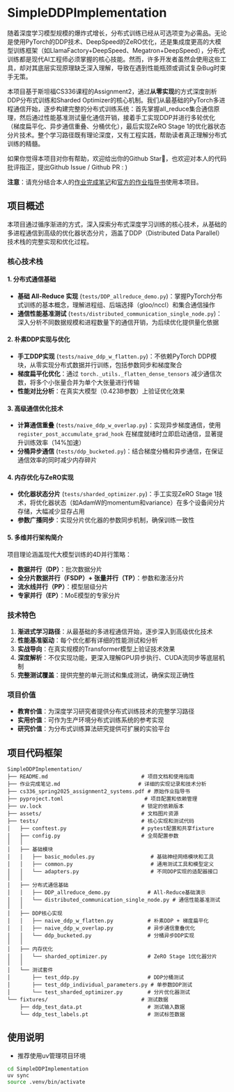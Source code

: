 # SimpleDDPImplementation

随着深度学习模型规模的爆炸式增长，分布式训练已经从可选项变为必需品。无论是使用PyTorch的DDP技术、DeepSpeed的ZeRO优化，还是集成度更高的大模型训练框架（如LlamaFactory+DeepSpeed、Megatron+DeepSpeed），分布式训练都是现代AI工程师必须掌握的核心技能。然而，许多开发者虽然会使用这些工具，却对其底层实现原理缺乏深入理解，导致在遇到性能瓶颈或调试复杂Bug时束手无策。

本项目基于斯坦福CS336课程的Assignment2，通过**从零实现**的方式深度剖析DDP分布式训练和Sharded Optimizer的核心机制。我们从最基础的PyTorch多进程通信开始，逐步构建完整的分布式训练系统：首先掌握all_reduce集合通信原理，然后通过性能基准测试量化通信开销，接着手工实现DDP并进行多轮优化（梯度扁平化、异步通信重叠、分桶优化），最后实现ZeRO Stage 1的优化器状态分片技术。整个学习路径既有理论深度，又有工程实践，帮助读者真正理解分布式训练的精髓。

如果你觉得本项目对你有帮助，欢迎给出你的Github Star🌟，也欢迎对本人的代码批评指正，提出Github Issue / Github PR : )

**注意**：请充分结合本人的[作业完成笔记](作业完成笔记.md)和[官方的作业指导书](cs336_spring2025_assignment2_systems.pdf)使用本项目。

## 项目概述

本项目通过循序渐进的方式，深入探索分布式深度学习训练的核心技术，从基础的多进程通信到高级的优化器状态分片，涵盖了DDP（Distributed Data Parallel）技术栈的完整实现和优化过程。

### 核心技术栈

#### 1. 分布式通信基础
- **基础 All-Reduce 实现** (`tests/DDP_allreduce_demo.py`)：掌握PyTorch分布式训练的基本概念，理解进程组、后端选择（gloo/nccl）和集合通信操作
- **通信性能基准测试** (`tests/distributed_communication_single_node.py`)：深入分析不同数据规模和进程数量下的通信开销，为后续优化提供量化依据

#### 2. 朴素DDP实现与优化
- **手工DDP实现** (`tests/naive_ddp_w_flatten.py`)：不依赖PyTorch DDP模块，从零实现分布式数据并行训练，包括参数同步和梯度聚合
- **梯度扁平化优化**：通过 `torch._utils._flatten_dense_tensors` 减少通信次数，将多个小张量合并为单个大张量进行传输
- **性能对比分析**：在真实大模型（0.423B参数）上验证优化效果

#### 3. 高级通信优化技术
- **计算通信重叠** (`tests/naive_ddp_w_overlap.py`)：实现异步梯度通信，使用 `register_post_accumulate_grad_hook` 在梯度就绪时立即启动通信，显著提升训练效率（14%加速）
- **分桶异步通信** (`tests/ddp_bucketed.py`)：结合梯度分桶和异步通信，在保证通信效率的同时减少内存碎片

#### 4. 内存优化与ZeRO实现
- **优化器状态分片** (`tests/sharded_optimizer.py`)：手工实现ZeRO Stage 1技术，将优化器状态（如AdamW的momentum和variance）在多个设备间分片存储，大幅减少显存占用
- **参数广播同步**：实现分片优化器的参数同步机制，确保训练一致性

#### 5. 多维并行架构简介
项目理论涵盖现代大模型训练的4D并行策略：
- **数据并行（DP）**：批次数据分片
- **全分片数据并行（FSDP）+ 张量并行（TP）**：参数和激活分片
- **流水线并行（PP）**：模型层级分片
- **专家并行（EP）**：MoE模型的专家分片

### 技术特色

1. **渐进式学习路径**：从最基础的多进程通信开始，逐步深入到高级优化技术
2. **性能基准驱动**：每个优化都有详细的性能测试和分析
3. **实战导向**：在真实规模的Transformer模型上验证技术效果
4. **深度解析**：不仅实现功能，更深入理解GPU异步执行、CUDA流同步等底层机制
5. **完整测试覆盖**：提供完整的单元测试和集成测试，确保实现正确性

### 项目价值

- **教育价值**：为深度学习研究者提供分布式训练技术的完整学习路径
- **实用价值**：可作为生产环境分布式训练系统的参考实现
- **研究价值**：为分布式训练算法研究提供可扩展的实验平台

## 项目代码框架

```
SimpleDDPImplementation/
├── README.md                              # 项目文档和使用指南
├── 作业完成笔记.md                         # 详细的实现记录和技术分析
├── cs336_spring2025_assignment2_systems.pdf # 原始作业指导书
├── pyproject.toml                          # 项目配置和依赖管理
├── uv.lock                                # 锁定的依赖版本
├── assets/                                # 文档图片资源
├── tests/                                 # 核心实现和测试代码
│   ├── conftest.py                        # pytest配置和共享fixture
│   ├── config.py                          # 全局配置参数
│   │
│   ├── 基础模块
│   │   ├── basic_modules.py                  # 基础神经网络模块和工具
│   │   ├── common.py                         # 通用测试工具和模型定义
│   │   └── adapters.py                       # 不同DDP实现的适配器接口
│   │
│   ├── 分布式通信基础
│   │   ├── DDP_allreduce_demo.py            # All-Reduce基础演示
│   │   └── distributed_communication_single_node.py # 通信性能基准测试
│   │
│   ├── DDP核心实现
│   │   ├── naive_ddp_w_flatten.py           # 朴素DDP + 梯度扁平化
│   │   ├── naive_ddp_w_overlap.py           # 异步通信重叠优化
│   │   └── ddp_bucketed.py                  # 分桶异步DDP实现
│   │
│   ├── 内存优化
│   │   └── sharded_optimizer.py             # ZeRO Stage 1优化器分片
│   │
│   └── 测试套件
│       ├── test_ddp.py                      # DDP分桶测试
│       ├── test_ddp_individual_parameters.py # 单参数DDP测试
│       └── test_sharded_optimizer.py        # 分片优化器测试
└── fixtures/                              # 测试数据
    ├── ddp_test_data.pt                     # 测试输入数据
    └── ddp_test_labels.pt                   # 测试标签数据
```

## 使用说明

- 推荐使用uv管理项目环境
```bash
cd SimpleDDPImplementation
uv sync
source .venv/bin/activate
```